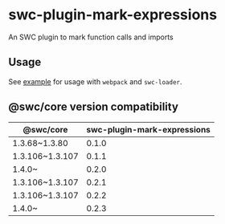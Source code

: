 # swc-plugin-mark-expressions
An SWC plugin to mark function calls and imports

## Usage
See [example](https://github.com/dm33tri/swc-plugin-mark-expressions/tree/master/example) for usage with `webpack` and `swc-loader`.

## @swc/core version compatibility

| @swc/core       | swc-plugin-mark-expressions |
|-----------------|-----------------------------|
| 1.3.68~1.3.80   | 0.1.0                       |
| 1.3.106~1.3.107 | 0.1.1                       |
| 1.4.0~          | 0.2.0                       |
| 1.3.106~1.3.107 | 0.2.1                       |
| 1.3.106~1.3.107 | 0.2.2                       |
| 1.4.0~          | 0.2.3                       |